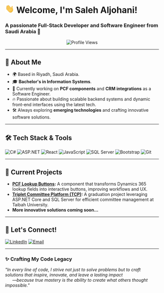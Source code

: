 # <img src="https://raw.githubusercontent.com/ABSphreak/ABSphreak/master/gifs/Hi.gif" width="30px"> Welcome, I'm Saleh Aljohani! 

### A passionate Full-Stack Developer and Software Engineer from Saudi Arabia 🚀

<p align="center">
  <img src="https://komarev.com/ghpvc/?username=SalehAljohani&label=Profile%20views&color=0e75b6&style=for-the-badge" alt="Profile Views"/>
</p>

---

## 🚀 About Me

- 🌍 Based in Riyadh, Saudi Arabia.
- 🎓 **Bachelor's in Information Systems**.
- 💼 Currently working on **PCF components** and **CRM integrations** as a Software Engineer.
- 🔥 Passionate about building scalable backend systems and dynamic front-end interfaces using the latest tech.
- 🛠️ Always exploring **emerging technologies** and crafting innovative software solutions.

---

## 🛠️ Tech Stack & Tools

![C#](https://img.shields.io/badge/-C%23-239120?style=for-the-badge&logo=c-sharp&logoColor=white)
![ASP.NET](https://img.shields.io/badge/-ASP.NET-512BD4?style=for-the-badge&logo=dotnet&logoColor=white)
![React](https://img.shields.io/badge/-React-61DAFB?style=for-the-badge&logo=react&logoColor=black)
![JavaScript](https://img.shields.io/badge/-JavaScript-F7DF1E?style=for-the-badge&logo=javascript&logoColor=black)
![SQL Server](https://img.shields.io/badge/-SQL%20Server-CC2927?style=for-the-badge&logo=microsoft-sql-server&logoColor=white)
![Bootstrap](https://img.shields.io/badge/-Bootstrap-563D7C?style=for-the-badge&logo=bootstrap&logoColor=white)
![Git](https://img.shields.io/badge/-Git-F05032?style=for-the-badge&logo=git&logoColor=white)

---

## 🚧 Current Projects

- **[PCF Lookup Buttons](https://github.com/SalehAljohani/PCF_LookUpButtons):** A component that transforms Dynamics 365 lookup fields into interactive buttons, improving workflows and UX.
- **[Triplet Committee Platform (TCP)](https://github.com/SalehAljohani/Triplet-Committee-Platform):** A graduation project leveraging ASP.NET Core and SQL Server for efficient committee management at Taibah University.
- **More innovative solutions coming soon...**

---


## 💬 Let's Connect!

[![LinkedIn](https://img.shields.io/badge/-LinkedIn-0A66C2?style=for-the-badge&logo=linkedin&logoColor=white)](https://linkedin.com/in/s4leh)
[![Email](https://img.shields.io/badge/-Email-EA4335?style=for-the-badge&logo=gmail&logoColor=white)](mailto:DevSaleh45@gmail.com)

---

### ✨ Crafting My Code Legacy

*"In every line of code, I strive not just to solve problems but to craft solutions that inspire, innovate, and leave a lasting impact <br /> &nbsp;&nbsp;&nbsp;&nbsp;&nbsp;&nbsp;—because true mastery is the ability to create what others thought impossible."*

